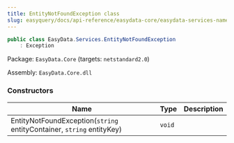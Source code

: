 ```yaml
---
title: EntityNotFoundException class
slug: easyquery/docs/api-reference/easydata-core/easydata-services-namespace/entitynotfoundexception-class
---
```



```csharp
public class EasyData.Services.EntityNotFoundException
    : Exception

```
Package: `EasyData.Core` (targets: `netstandard2.0`)

Assembly: `EasyData.Core.dll`

### Constructors

| Name | Type | Description | 
| --- | --- | --- | 
| EntityNotFoundException(`string` entityContainer, `string` entityKey) | `void` |  |
